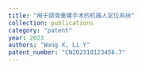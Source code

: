 ```yaml
---
title: "用于颌骨重建手术的机器人定位系统"
collection: publications
category: "patent"
year: 2023
authors: "Wang X, Li Y"
patent_number: "CN202310123456.7"
---
```


